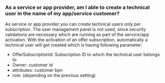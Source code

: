 ### As a service or app provider, am I able to create a technical user in the name of my app/service customer?

As service or app provider you can create technical users only per subscription. The user management panel is not used, since security validations are necessary which are running as part of the service/app activation.
With the activation of an offer subscription, automatically a technical user will get created which is having following parameter:

* OfferSubscriptionId: Subscription ID to which the technical user belongs to 
* Owner: customer id
* attributes: customer bpn
* role: (depending on the previous setting)

